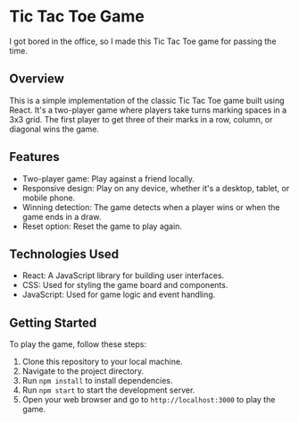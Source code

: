 # Tic Tac Toe Game

I got bored in the office, so I made this Tic Tac Toe game for passing the time.

## Overview

This is a simple implementation of the classic Tic Tac Toe game built using React. It's a two-player game where players take turns marking spaces in a 3x3 grid. The first player to get three of their marks in a row, column, or diagonal wins the game.

## Features

- Two-player game: Play against a friend locally.
- Responsive design: Play on any device, whether it's a desktop, tablet, or mobile phone.
- Winning detection: The game detects when a player wins or when the game ends in a draw.
- Reset option: Reset the game to play again.

## Technologies Used

- React: A JavaScript library for building user interfaces.
- CSS: Used for styling the game board and components.
- JavaScript: Used for game logic and event handling.

## Getting Started

To play the game, follow these steps:

1. Clone this repository to your local machine.
2. Navigate to the project directory.
3. Run `npm install` to install dependencies.
4. Run `npm start` to start the development server.
5. Open your web browser and go to `http://localhost:3000` to play the game.


